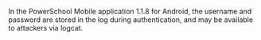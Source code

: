 In the PowerSchool Mobile application 1.1.8 for Android, the username and password are stored in the log during authentication, and may be available to attackers via logcat.